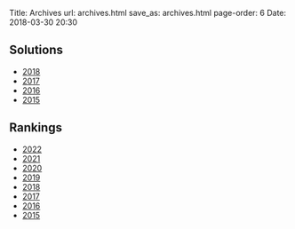 Title: Archives
url: archives.html
save_as: archives.html
page-order: 6
Date: 2018-03-30 20:30

Solutions
---------

 * [2018](https://blog.ircpuzzles.org/2018/05/2018-afpc-summary/)
 * [2017](https://blog.ircpuzzles.org/2018/03/2017-afd-summary/)
 * [2016](https://blog.ircpuzzles.org/2017/03/2016-afd-summary/)
 * [2015](https://blog.ircpuzzles.org/2017/03/2015-afd-summary/)


Rankings
--------

 * [2022](https://blog.ircpuzzles.org/2022/04/2022-april-fools-rankings/)
 * [2021](https://blog.ircpuzzles.org/2022/04/2021-april-fools-rankings/)
 * [2020](https://blog.ircpuzzles.org/2021/02/2020-april-fools-rankings/)
 * [2019](https://blog.ircpuzzles.org/2020/04/2019-april-fools-rankings/)
 * [2018](https://blog.ircpuzzles.org/2018/04/2018-april-fools-rankings/)
 * [2017](https://blog.ircpuzzles.org/2018/02/2017-april-fools-rankings/)
 * [2016](https://blog.ircpuzzles.org/2017/04/2016-april-fools-rankings/)
 * [2015](https://blog.ircpuzzles.org/2017/04/2015-april-fools-rankings/)
